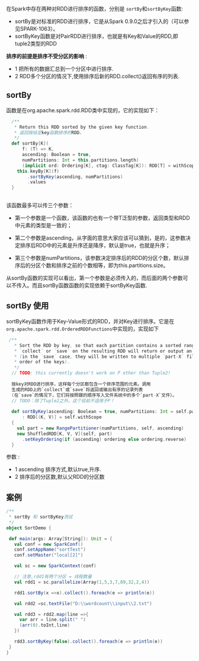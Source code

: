 
在Spark中存在两种对RDD进行排序的函数，分别是 `sortBy`和`sortByKey`函数: 

* sortBy是对标准的RDD进行排序，它是从Spark 0.9.0之后才引入的（可以参见SPARK-1063）。
* sortByKey函数是对PairRDD进行排序，也就是有Key和Value的RDD,即tuple2类型的RDD

__排序的前提是排序不受分区的影响__ :

  * 1 把所有的数据汇总到一个分区中进行排序.
  * 2 RDD多个分区的情况下,使用排序后新的RDD.collect()返回有序的列表.
  
  
## sortBy

函数是在org.apache.spark.rdd.RDD类中实现的，它的实现如下：

``` scala
  /**
   * Return this RDD sorted by the given key function.
   * 返回按给定key函数排序的RDD。
   */
  def sortBy[K](
      f: (T) => K,
      ascending: Boolean = true,
      numPartitions: Int = this.partitions.length)
      (implicit ord: Ordering[K], ctag: ClassTag[K]): RDD[T] = withScope {
    this.keyBy[K](f)
        .sortByKey(ascending, numPartitions)
        .values
  }
  
```

该函数最多可以传三个参数：

* 第一个参数是一个函数，该函数的也有一个带T泛型的参数，返回类型和RDD中元素的类型是一致的；
  
* 第二个参数是ascending，从字面的意思大家应该可以猜到，是的，这参数决定排序后RDD中的元素是升序还是降序，默认是true，也就是升序；
  
* 第三个参数是numPartitions，该参数决定排序后的RDD的分区个数，默认排序后的分区个数和排序之前的个数相等，即为this.partitions.size。
  
  
从sortBy函数的实现可以看出，第一个参数是必须传入的，而后面的两个参数可以不传入。而且sortBy函数函数的实现依赖于sortByKey函数.

## sortBy 使用

sortByKey函数作用于Key-Value形式的RDD，并对Key进行排序。它是在`org.apache.spark.rdd.OrderedRDDFunctions`中实现的，实现如下

``` scala
 /**
   * Sort the RDD by key, so that each partition contains a sorted range of the elements. Calling
   * `collect` or `save` on the resulting RDD will return or output an ordered list of records
   * (in the `save` case, they will be written to multiple `part-X` files in the filesystem, in
   * order of the keys).
   */
  // TODO: this currently doesn't work on P other than Tuple2!
  
  按key对RDD进行排序，这样每个分区都包含一个排序范围的元素。调用
  生成的RDD上的`collect`或`save`将返回或输出有序的记录列表
  (在`save`的情况下，它们将按照键的顺序写入文件系统中的多个`part-X`文件）。
  // TODO：除了Tuple2之外，这个目前不适用于P！
  
  def sortByKey(ascending: Boolean = true, numPartitions: Int = self.partitions.length)
      : RDD[(K, V)] = self.withScope
  {
    val part = new RangePartitioner(numPartitions, self, ascending)
    new ShuffledRDD[K, V, V](self, part)
      .setKeyOrdering(if (ascending) ordering else ordering.reverse)
  }
``` 

参数 : 

 * 1 ascending 排序方式,默认true,升序.
 * 2 排序后的分区数,默认父RDD的分区数
 
 ## 案例 
 
 ``` scala
 /**
  * sortBy 和 sortByKey测试
  */
object SortDemo {

  def main(args: Array[String]): Unit = {
    val conf = new SparkConf()
    conf.setAppName("sortTest")
    conf.setMaster("local[2]")

    val sc = new SparkContext(conf)

    // 注意,rdd1有两个分区 = 线程数量
    val rdd1 = sc.parallelize(Array(1,5,3,7,89,32,2,4))

    rdd1.sortBy(x =>x).collect().foreach(e => println(e))

    val rdd2 =sc.textFile("D:\\wordcount\\input\\2.txt")

    val rdd3 = rdd2.map(line =>{
      var arr = line.split(" ")
      (arr(0).toInt,line)
    })

    rdd3.sortByKey(false).collect().foreach(e => println(e))
  }
}
```
